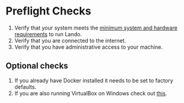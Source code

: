 # Preflight Checks

1.  Verify that your system meets the [minimum system and hardware requirements](system-requirements.md) to run Lando.
2.  Verify that you are connected to the internet.
3.  Verify that you have administrative access to your machine.

## Optional checks

1.  If you already have Docker installed it needs to be set to factory defaults.
2.  If you are also running VirtualBox on Windows check out [this](./../issues/win-also-vb.md).

